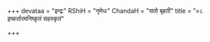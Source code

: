 +++
devataa = "इन्द्रः"
RShiH = "नृमेधः"
ChandaH = "सतो बृहती"
title = "०८ इष्कर्तारमनिष्कृतं सहस्कृतं"

+++
